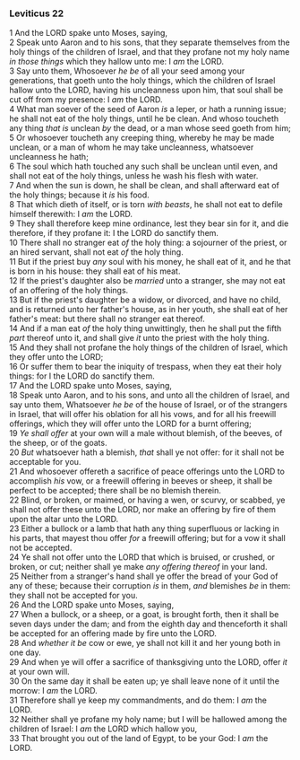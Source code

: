 ### Leviticus 22

1 And the LORD spake unto Moses, saying,  
2 Speak unto Aaron and to his sons, that they separate themselves from the holy things of the children of Israel, and that they profane not my holy name *in those things* which they hallow unto me: I *am* the LORD.  
3 Say unto them, Whosoever *he be* of all your seed among your generations, that goeth unto the holy things, which the children of Israel hallow unto the LORD, having his uncleanness upon him, that soul shall be cut off from my presence: I *am* the LORD.  
4 What man soever of the seed of Aaron *is* a leper, or hath a running issue; he shall not eat of the holy things, until he be clean. And whoso toucheth any thing *that is* unclean *by* the dead, or a man whose seed goeth from him;  
5 Or whosoever toucheth any creeping thing, whereby he may be made unclean, or a man of whom he may take uncleanness, whatsoever uncleanness he hath;  
6 The soul which hath touched any such shall be unclean until even, and shall not eat of the holy things, unless he wash his flesh with water.  
7 And when the sun is down, he shall be clean, and shall afterward eat of the holy things; because it *is* his food.  
8 That which dieth of itself, or is torn *with beasts*, he shall not eat to defile himself therewith: I *am* the LORD.  
9 They shall therefore keep mine ordinance, lest they bear sin for it, and die therefore, if they profane it: I the LORD do sanctify them.  
10 There shall no stranger eat *of* the holy thing: a sojourner of the priest, or an hired servant, shall not eat *of* the holy thing.  
11 But if the priest buy *any* soul with his money, he shall eat of it, and he that is born in his house: they shall eat of his meat.  
12 If the priest's daughter also be *married* unto a stranger, she may not eat of an offering of the holy things.  
13 But if the priest's daughter be a widow, or divorced, and have no child, and is returned unto her father's house, as in her youth, she shall eat of her father's meat: but there shall no stranger eat thereof.  
14 And if a man eat *of* the holy thing unwittingly, then he shall put the fifth *part* thereof unto it, and shall give *it* unto the priest with the holy thing.  
15 And they shall not profane the holy things of the children of Israel, which they offer unto the LORD;  
16 Or suffer them to bear the iniquity of trespass, when they eat their holy things: for I the LORD do sanctify them.  
17 And the LORD spake unto Moses, saying,  
18 Speak unto Aaron, and to his sons, and unto all the children of Israel, and say unto them, Whatsoever *he be* of the house of Israel, or of the strangers in Israel, that will offer his oblation for all his vows, and for all his freewill offerings, which they will offer unto the LORD for a burnt offering;  
19 *Ye shall offer* at your own will a male without blemish, of the beeves, of the sheep, or of the goats.  
20 *But* whatsoever hath a blemish, *that* shall ye not offer: for it shall not be acceptable for you.  
21 And whosoever offereth a sacrifice of peace offerings unto the LORD to accomplish *his* vow, or a freewill offering in beeves or sheep, it shall be perfect to be accepted; there shall be no blemish therein.  
22 Blind, or broken, or maimed, or having a wen, or scurvy, or scabbed, ye shall not offer these unto the LORD, nor make an offering by fire of them upon the altar unto the LORD.  
23 Either a bullock or a lamb that hath any thing superfluous or lacking in his parts, that mayest thou offer *for* a freewill offering; but for a vow it shall not be accepted.  
24 Ye shall not offer unto the LORD that which is bruised, or crushed, or broken, or cut; neither shall ye make *any offering thereof* in your land.  
25 Neither from a stranger's hand shall ye offer the bread of your God of any of these; because their corruption *is* in them, *and* blemishes *be* in them: they shall not be accepted for you.  
26 And the LORD spake unto Moses, saying,  
27 When a bullock, or a sheep, or a goat, is brought forth, then it shall be seven days under the dam; and from the eighth day and thenceforth it shall be accepted for an offering made by fire unto the LORD.  
28 And *whether it be* cow or ewe, ye shall not kill it and her young both in one day.  
29 And when ye will offer a sacrifice of thanksgiving unto the LORD, offer *it* at your own will.  
30 On the same day it shall be eaten up; ye shall leave none of it until the morrow: I *am* the LORD.  
31 Therefore shall ye keep my commandments, and do them: I *am* the LORD.  
32 Neither shall ye profane my holy name; but I will be hallowed among the children of Israel: I *am* the LORD which hallow you,  
33 That brought you out of the land of Egypt, to be your God: I *am* the LORD.  

